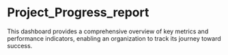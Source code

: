 # Project_Progress_report
This dashboard provides a comprehensive overview of key metrics and performance indicators, enabling an organization to track its journey toward success.
